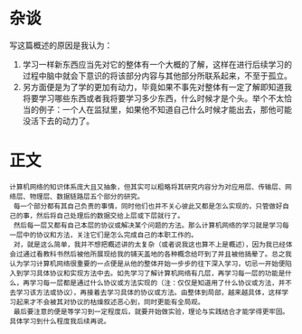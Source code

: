 # 杂谈
写这篇概述的原因是我认为：
1. 学习一样新东西应当先对它的整体有一个大概的了解，这样在进行后续学习的过程中脑中就会下意识的将该部分内容与其他部分所联系起来，不至于孤立。
2. 另方面便是为了学的更加有动力，毕竟如果不事先对整体有一定了解即知道我将要学习哪些东西或者我将要学习多少东西，什么时候才是个头。举个不太恰当的例子：一个人在监狱里，如果他不知道自己什么时候才能出去，那他可能没活下去的动力了。
# 正文
    计算机网络的知识体系庞大且又抽象，但其实可以粗略将其研究内容分为对应用层、传输层、网络层、物理层、数据链路层五个部分的研究。
	 每一个部分都有其自己负责的事情，同时他们也并不关心彼此又都是怎么实现的，只管做好自己的事，然后将自己处理后的数据交给上层或下层就行了。
	 然后每一层又都有自己本层的协议或解决某个问题的方法。那么计算机网络的学习就是学习每一层中的协议和方法，关注它们是怎么完成自己的本职工作的。
	 对，就是这么简单，我并不想把概述讲的太复杂（或者说我这也算不上是概述），因为我已经体会过通过看教科书然后被他所展现给我的铺天盖地的各种概念给吓到了并且被他搞晕了。总之我认为学习计算机网络很重要的一点便是从他的整体开始一步步的往下深入学习，切忌一开始便陷入到学习具体协议和实现方法中去。如先学习了解计算机网络有几层，再学习每一层的功能是什么，再学习每一层都是通过什么协议或方法实现的（注：仅仅是知道用了什么协议或方法，并不去学习该方法或协议），再接着去学习具体的协议或方法。由整体到局部，越来越具体，这样学习起来才不会被其对协议的枯燥叙述恶心到，同时更能有全局观。
	 最后要注意的便是等学习到一定程度后，就要开始做实验，理论与实践结合才能学得更牢固。具体学习到什么程度我后续再说。